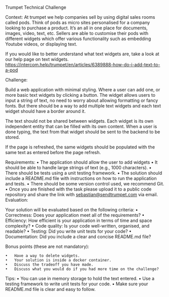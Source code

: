 Trumpet Technical Challenge

Context:
At trumpet we help companies sell by using digital sales rooms called pods. Think of pods as micro sites personalised for a company looking to purchase a product. It’s an all in one place for documents, images, video, text, etc. Sellers are able to customise their pods with different widgets which offer various functionality such as embedding Youtube videos, or displaying text.

If you would like to better understand what text widgets are, take a look at our help page on text widgets. https://intercom.help/trumpet/en/articles/6389888-how-do-i-add-text-to-a-pod

Challenge:

Build a web application with minimal styling. Where a user can add one, or more basic text widgets by clicking a button. The widget allows users to input a string of text, no need to worry about allowing formatting or fancy fonts. But there should be a way to add multiple text widgets and each text widget should have a border around it. 

The text should not be shared between widgets. Each widget is its own independent entity that can be filled with its own content. When a user is done typing, the text from that widget should be sent to the backend to be stored.

If the page is refreshed, the same widgets should be populated with the same text as entered before the page refresh.

Requirements:
	•	The application should allow the user to add widgets
	•	It should be able to handle large strings of text (e.g., 1000 characters).
	•	There should be tests using a unit testing framework.
	•	The solution should include a README.md file with instructions on how to run the application and tests.
	•	There should be some version control used, we recommend Git.
	•	Once you are finished with the task please upload it to a public code repository and share the link with sebastian@sendtrumpet.com via email.
Evaluation:

Your solution will be evaluated based on the following criteria:
	•	Correctness: Does your application meet all of the requirements?
	•	Efficiency: How efficient is your application in terms of time and space complexity?
	•	Code quality: Is your code well-written, organised, and readable?
	•	Testing: Did you write unit tests for your code?
	•	Documentation: Did you include a clear and concise README.md file?

Bonus points (these are not mandatory):

	•	Have a way to delete widgets.
	•	Your solution is inside a docker container.
	•	Discuss the tradeoff you have made.
	•	Discuss what you would do if you had more time on the challenge?

Tips:
	•	You can use in memory storage to hold the text entered.
	•	Use a testing framework to write unit tests for your code.
	•	Make sure your README.md file is clear and easy to follow.

